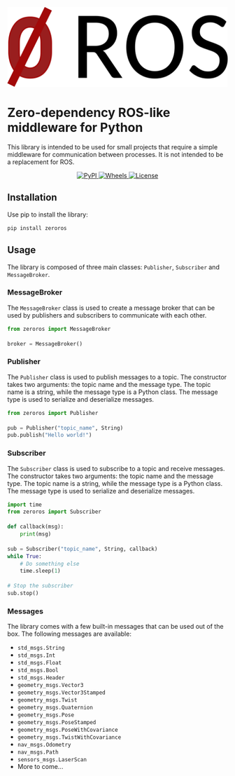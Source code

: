<p align="center">
<img src="imgs/logo.png?raw=true)" width="600"/>
</p>

# Zero-dependency ROS-like middleware for Python
This library is intended to be used for small projects that require a simple middleware
for communication between processes. It is not intended to be a replacement for ROS.

<p align="center">
    <a href="https://pypi.org/project/zeroros/">
        <img alt="PyPI" src="https://img.shields.io/pypi/v/zeroros">
    </a>
    <a href="https://github.com/miquelmassot/zeroros/actions/workflows/python-publish.yml">
        <img alt="Wheels" src="https://github.com/miquelmassot/zeroros/actions/workflows/python-publish.yml/badge.svg">
    </a>
    <a href="https://github.com/miquelmassot/zeroros/blob/main/LICENSE">
        <img alt="License" src="https://img.shields.io/badge/License-BSD_3--Clause-blue.svg">
    </a>
    <br/>
</p>

## Installation
Use pip to install the library:

```bash
pip install zeroros
```

## Usage
The library is composed of three main classes: `Publisher`,  `Subscriber` and 
`MessageBroker`.

### MessageBroker
The `MessageBroker` class is used to create a message broker that can be used by
publishers and subscribers to communicate with each other.

```python
from zeroros import MessageBroker

broker = MessageBroker()
```

### Publisher
The `Publisher` class is used to publish messages to a topic. The constructor takes two
arguments: the topic name and the message type. The topic name is a string, while the
message type is a Python class. The message type is used to serialize and deserialize
messages.

```python
from zeroros import Publisher

pub = Publisher("topic_name", String)
pub.publish("Hello world!")
```

### Subscriber
The `Subscriber` class is used to subscribe to a topic and receive messages. The constructor
takes two arguments: the topic name and the message type. The topic name is a string, while
the message type is a Python class. The message type is used to serialize and deserialize
messages.

```python
import time
from zeroros import Subscriber

def callback(msg):
    print(msg)

sub = Subscriber("topic_name", String, callback)
while True:
    # Do something else
    time.sleep(1)

# Stop the subscriber
sub.stop()
```

### Messages
The library comes with a few built-in messages that can be used out of the box. The
following messages are available:

* `std_msgs.String`
* `std_msgs.Int`
* `std_msgs.Float`
* `std_msgs.Bool`
* `std_msgs.Header`
* `geometry_msgs.Vector3`
* `geometry_msgs.Vector3Stamped`
* `geometry_msgs.Twist`
* `geometry_msgs.Quaternion`
* `geometry_msgs.Pose`
* `geometry_msgs.PoseStamped`
* `geometry_msgs.PoseWithCovariance`
* `geometry_msgs.TwistWithCovariance`
* `nav_msgs.Odometry`
* `nav_msgs.Path`
* `sensors_msgs.LaserScan`
* More to come...

